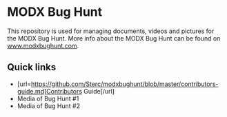 # MODX Bug Hunt
This repository is used for managing documents, videos and pictures for the MODX Bug Hunt. More info about the MODX Bug Hunt can be found on www.modxbughunt.com.

## Quick links
* [url=https://github.com/Sterc/modxbughunt/blob/master/contributors-guide.md]Contributors Guide[/url]
* Media of Bug Hunt #1
* Media of Bug Hunt #2
